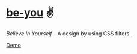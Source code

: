 # [be-you](https://codepen.io/actuallyakash/full/qaxbYO) ✌
*Believe In Yourself* - A design by using CSS filters.

[Demo](https://codepen.io/actuallyakash/full/qaxbYO)
